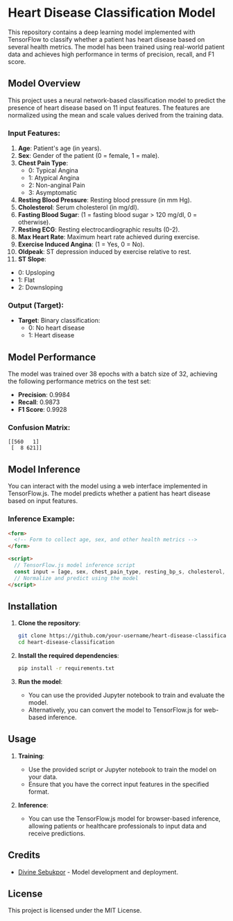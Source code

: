 # Heart Disease Classification Model

This repository contains a deep learning model implemented with TensorFlow to classify whether a patient has heart disease based on several health metrics. The model has been trained using real-world patient data and achieves high performance in terms of precision, recall, and F1 score.

## Model Overview

This project uses a neural network-based classification model to predict the presence of heart disease based on 11 input features. The features are normalized using the mean and scale values derived from the training data.

### Input Features:
1. **Age**: Patient's age (in years).
2. **Sex**: Gender of the patient (0 = female, 1 = male).
3. **Chest Pain Type**: 
   - 0: Typical Angina
   - 1: Atypical Angina
   - 2: Non-anginal Pain
   - 3: Asymptomatic
4. **Resting Blood Pressure**: Resting blood pressure (in mm Hg).
5. **Cholesterol**: Serum cholesterol (in mg/dl).
6. **Fasting Blood Sugar**: (1 = fasting blood sugar > 120 mg/dl, 0 = otherwise).
7. **Resting ECG**: Resting electrocardiographic results (0-2).
8. **Max Heart Rate**: Maximum heart rate achieved during exercise.
9. **Exercise Induced Angina**: (1 = Yes, 0 = No).
10. **Oldpeak**: ST depression induced by exercise relative to rest.
11. **ST Slope**: 
   - 0: Upsloping
   - 1: Flat
   - 2: Downsloping

### Output (Target):
- **Target**: Binary classification:
  - 0: No heart disease
  - 1: Heart disease

## Model Performance

The model was trained over 38 epochs with a batch size of 32, achieving the following performance metrics on the test set:

- **Precision**: 0.9984
- **Recall**: 0.9873
- **F1 Score**: 0.9928

### Confusion Matrix:
```
[[560   1]
 [  8 621]]
```

## Model Inference

You can interact with the model using a web interface implemented in TensorFlow.js. The model predicts whether a patient has heart disease based on input features.

### Inference Example:

```html
<form>
  <!-- Form to collect age, sex, and other health metrics -->
</form>

<script>
  // TensorFlow.js model inference script
  const input = [age, sex, chest_pain_type, resting_bp_s, cholesterol, fasting_blood_sugar, resting_ecg, max_heart_rate, exercise_angina, oldpeak, st_slope];
  // Normalize and predict using the model
</script>
```

## Installation

1. **Clone the repository**:
   ```bash
   git clone https://github.com/your-username/heart-disease-classification.git
   cd heart-disease-classification
   ```

2. **Install the required dependencies**:
   ```bash
   pip install -r requirements.txt
   ```

3. **Run the model**:
   - You can use the provided Jupyter notebook to train and evaluate the model.
   - Alternatively, you can convert the model to TensorFlow.js for web-based inference.

## Usage

1. **Training**:
   - Use the provided script or Jupyter notebook to train the model on your data.
   - Ensure that you have the correct input features in the specified format.

2. **Inference**:
   - You can use the TensorFlow.js model for browser-based inference, allowing patients or healthcare professionals to input data and receive predictions.


## Credits

- [Divine Sebukpor](https://github.com/sebukpor) - Model development and deployment.

## License

This project is licensed under the MIT License.
